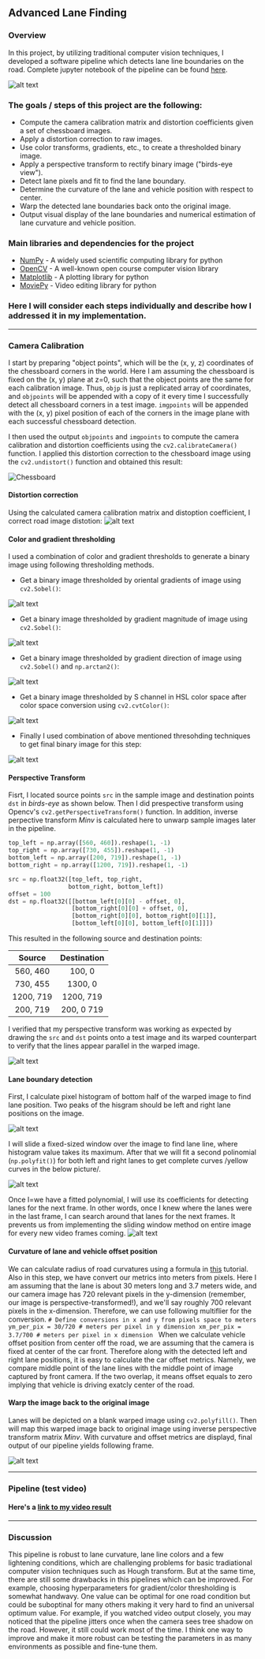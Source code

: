 

## Advanced Lane Finding 
### Overview
In this project, by utilizing traditional computer vision techniques, I developed a software pipeline which detects lane line boundaries on the road. 
Complete jupyter notebook of the pipeline can be found [here](https://github.com/Chimdee/Self-Driving-Car/blob/master/Project%202%20-%20Advanced%20Lane%20Line%20Detection/Advanced%20Lane%20Finding.ipynb). 

![alt text][image0]

### The goals / steps of this project are the following:

* Compute the camera calibration matrix and distortion coefficients given a set of chessboard images.
* Apply a distortion correction to raw images.
* Use color transforms, gradients, etc., to create a thresholded binary image.
* Apply a perspective transform to rectify binary image ("birds-eye view").
* Detect lane pixels and fit to find the lane boundary.
* Determine the curvature of the lane and vehicle position with respect to center.
* Warp the detected lane boundaries back onto the original image.
* Output visual display of the lane boundaries and numerical estimation of lane curvature and vehicle position.

[//]: # (Image References)

[image0]:./output_images/final&#32;output.png "Final output"  
[image1]:./output_images/Undistorded&#32;chessboard.png "Undistorted Chessboard"  
[image2]:./output_images/Undistorted&#32;image.png "Undistorted road"  
[image3]:./output_images/Sobel&#32;gradients.png "Sobel Gradients"  
[image4]:./output_images/Sobel&#32;gradients&#32;magnitude.png "Sobel Gradients Magnitude"  
[image5]:./output_images/Sobel&#32;gradients&#32;direction.png "Sobel Gradients Direction"  
[image6]:./output_images/S&#32;channel&#32;in&#32;HSL&#32;color&#32;space.png "S channel thresholded"  
[image7]:./output_images/Thresholded&#32;binary&#32;image.png "Thresholding combined"  
[image8]:./output_images/Perspective&#32;transformed&#32;binary&#32;image.png "Warped image"  
[image9]:./output_images/Warped&#32;image&#32;with&#32;detected&#32;lane&#32;lines.png "Lane Detection"  
[image10]:./output_images/Warped&#32;image&#32;with&#32;detected&#32;lane&#32;lines&#32;(2).png "Lane Detection (2)"  
[image11]:./output_images/Original&#32;image&#32;with&#32;detected&#32;lane&#32;lines.png "Warped back to original image"  
[image12]:./output_images/histogram.png "Pixel histogram"
[video1]:./project_video_output.mp4 "Video"

### Main libraries and dependencies for the project
* [NumPy](www.numpy.org) - A widely used scientific computing library for python
* [OpenCV](www.opencv.org) - A well-known open course computer vision library
* [Matplotlib](www.matplotlib.org) - A plotting library for python 
* [MoviePy](https://zulko.github.io/moviepy/) - Video editing library for python


### Here I will consider each steps individually and describe how I addressed it in my implementation.  

---

### Camera Calibration  
I start by preparing "object points", which will be the (x, y, z) coordinates of the chessboard corners in the world. Here I am assuming the chessboard is fixed on the (x, y) plane at z=0, such that the object points are the same for each calibration image.  Thus, `objp` is just a replicated array of coordinates, and `objpoints` will be appended with a copy of it every time I successfully detect all chessboard corners in a test image.  `imgpoints` will be appended with the (x, y) pixel position of each of the corners in the image plane with each successful chessboard detection.  

I then used the output `objpoints` and `imgpoints` to compute the camera calibration and distortion coefficients using the `cv2.calibrateCamera()` function.  I applied this distortion correction to the chessboard image using the `cv2.undistort()` function and obtained this result: 

![Chessboard][image1]

#### Distortion correction

Using the calculated camera calibration matrix and distoption coefficient, I correct road image distotion:
![alt text][image2]

#### Color and gradient thresholding
I used a combination of color and gradient thresholds to generate a binary image using following thresholding methods.

* Get a binary image thresholded by oriental gradients of image using `cv2.Sobel()`:

![alt text][image3]


* Get a binary image thresholded by gradient magnitude of image using `cv2.Sobel()`:

![alt text][image4]


* Get a binary image thresholded by gradient direction of image using `cv2.Sobel()` and `np.arctan2()`:

![alt text][image5]


* Get a binary image thresholded by S channel in HSL color space after color space conversion using `cv2.cvtColor()`:

![alt text][image6]


* Finally I used combination of above mentioned thresohding techniques to get final binary image for this step:

![alt text][image7]


#### Perspective Transform
Fisrt, I located source points `src` in the sample image and destination points `dst` in _birds-eye_ as shown below. Then I did prespective transform using  Opencv's `cv2.getPerspectiveTransform()` function. In addition, inverse perpective transform _Minv_ is  calculated here to unwarp sample images later in the pipeline. 

```python
top_left = np.array([560, 460]).reshape(1, -1)
top_right = np.array([730, 455]).reshape(1, -1)
bottom_left = np.array([200, 719]).reshape(1, -1)
bottom_right = np.array([1200, 719]).reshape(1, -1)

src = np.float32([top_left, top_right, 
                 bottom_right, bottom_left])
offset = 100
dst = np.float32([[bottom_left[0][0] - offset, 0], 
                  [bottom_right[0][0] + offset, 0], 
                  [bottom_right[0][0], bottom_right[0][1]], 
                  [bottom_left[0][0], bottom_left[0][1]]]) 
```

This resulted in the following source and destination points:

| Source        | Destination   | 
|:-------------:|:-------------:| 
| 560, 460      | 100, 0        | 
| 730, 455      | 1300, 0      |
| 1200, 719     | 1200, 719      |
| 200, 719      | 200, 0 719      |


I verified that my perspective transform was working as expected by drawing the `src` and `dst` points onto a test image and its warped counterpart to verify that the lines appear parallel in the warped image.

![alt text][image8]

#### Lane boundary detection

First, I calculate pixel histogram of bottom half of the warped image to find lane position. Two peaks of the hisgram should be left and right lane positions on the image. 

![alt text][image12]

I will slide a fixed-sized window over the image to find lane line, where histogram value takes its maximum. After that we will fit a second polinomial (`np.polyfit()`)  for both left and right lanes to get complete curves /yellow curves in the below picture/. 

![alt text][image9]

Once I=we have a fitted polynomial, I will use its coefficients for detecting lanes for the next frame. In other words, once I knew where the lanes were in the last frame, I can search around that lanes for the next frames. It prevents us from implementing the sliding window method on entire image for every new video frames coming.
![alt text][image10]


####  Curvature of lane and vehicle offset position
We can calculate radius of road curvatures using a formula in [this](https://www.intmath.com/applications-differentiation/8-radius-curvature.php) tutorial. Also in this step, we have convert our metrics into meters from pixels. Here I am assuming that the lane is about 30 meters long and 3.7 meters wide, and our camera image has 720 relevant pixels in the y-dimension (remember, our image is perspective-transformed!), and we'll say roughly 700 relevant pixels in the x-dimension. Therefore, we can use following multiflier for the conversion. 
`# Define conversions in x and y from pixels space to meters
ym_per_pix = 30/720 # meters per pixel in y dimension
xm_per_pix = 3.7/700 # meters per pixel in x dimension `
When we calculate vehicle offset position from center off the road, we are assuming that the camera is fixed at center of the car front. Therefore along with the detected left and right lane positions, it is easy to calculate the car offset metrics. Namely, we compare middle point of the lane lines with the middle point of image captured by front camera. If the two overlap, it means offset equals to zero implying that vehicle is driving exatcly center of the road. 


#### Warp the image back to the original image
Lanes will be depicted on a blank warped image using `cv2.polyfill()`. Then will map this warped image back to original image using inverse perspective transform matrix _Minv_. With curvature and offset metrics are displayd, final output of our pipeline yields following frame.

![alt text][image11]

---

### Pipeline (test video)

#### Here's a [link to my video result](./project_video_output.mp4)

---

### Discussion
This pipeline is robust to lane curvature, lane line colors and a few lightening conditions, which are challenging problems for basic tradiational computer vision techniques such as Hough transform. But at the same time, there are still some drawbacks in this pipelines which can be improved. For example, choosing hyperparameters for gradient/color thresholding is somewhat handwavy. One value can be optimal for one road condition but could be suboptinal for many others making it very hard to find an universal optimum value. For example, if you watched video output closely, you may noticed that the pipeline jitters once when the camera sees tree shadow on the road. However, it still could work most of the time. I think one way to improve and make it more robust can be testing the parameters in as many environments as possible and fine-tune them.

